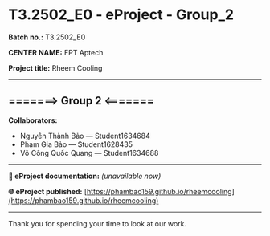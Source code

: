 # T3.2502_E0 - eProject - Group_2

**Batch no.:** T3.2502_E0

**CENTER NAME:** FPT Aptech

**Project title:** Rheem Cooling

---

## =======> Group 2 <=======

**Collaborators:**

- Nguyễn Thành Bảo — Student1634684  
- Phạm Gia Bảo — Student1628435  
- Võ Công Quốc Quang — Student1634688  

---

**📄 eProject documentation:** *(unavailable now)*

**🌐 eProject published:** [https://phambao159.github.io/rheemcooling](https://phambao159.github.io/rheemcooling)

---

Thank you for spending your time to look at our work.
